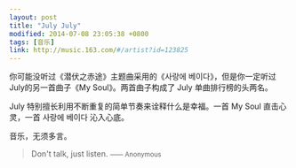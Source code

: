 ```yaml
---
layout: post
title: "July July"
modified: 2014-07-08 23:05:38 +0800
tags: [音乐]
link: http://music.163.com/#/artist?id=123825
---
```


你可能没听过《潜伏之赤途》主题曲采用的《사랑에 베이다》，但是你一定听过July的另一首曲子《My Soul》。两首曲子构成了 July 单曲排行榜的头两名。

July 特别擅长利用不断重复的简单节奏来诠释什么是幸福。一首 My Soul 直击心灵，一首 사랑에 베이다 沁入心底。

音乐，无须多言。

> Don't talk, just listen.
> <small>—— Anonymous</small>
